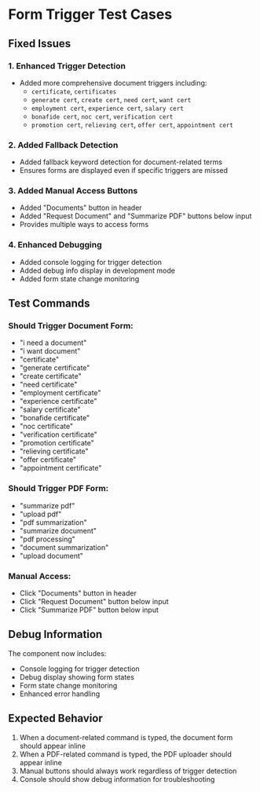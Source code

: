 # Form Trigger Test Cases

## Fixed Issues

### 1. Enhanced Trigger Detection
- Added more comprehensive document triggers including:
  - `certificate`, `certificates`
  - `generate cert`, `create cert`, `need cert`, `want cert`
  - `employment cert`, `experience cert`, `salary cert`
  - `bonafide cert`, `noc cert`, `verification cert`
  - `promotion cert`, `relieving cert`, `offer cert`, `appointment cert`

### 2. Added Fallback Detection
- Added fallback keyword detection for document-related terms
- Ensures forms are displayed even if specific triggers are missed

### 3. Added Manual Access Buttons
- Added "Documents" button in header
- Added "Request Document" and "Summarize PDF" buttons below input
- Provides multiple ways to access forms

### 4. Enhanced Debugging
- Added console logging for trigger detection
- Added debug info display in development mode
- Added form state change monitoring

## Test Commands

### Should Trigger Document Form:
- "i need a document"
- "i want document" 
- "certificate"
- "generate certificate"
- "create certificate"
- "need certificate"
- "employment certificate"
- "experience certificate"
- "salary certificate"
- "bonafide certificate"
- "noc certificate"
- "verification certificate"
- "promotion certificate"
- "relieving certificate"
- "offer certificate"
- "appointment certificate"

### Should Trigger PDF Form:
- "summarize pdf"
- "upload pdf"
- "pdf summarization"
- "summarize document"
- "pdf processing"
- "document summarization"
- "upload document"

### Manual Access:
- Click "Documents" button in header
- Click "Request Document" button below input
- Click "Summarize PDF" button below input

## Debug Information

The component now includes:
- Console logging for trigger detection
- Debug display showing form states
- Form state change monitoring
- Enhanced error handling

## Expected Behavior

1. When a document-related command is typed, the document form should appear inline
2. When a PDF-related command is typed, the PDF uploader should appear inline
3. Manual buttons should always work regardless of trigger detection
4. Console should show debug information for troubleshooting
